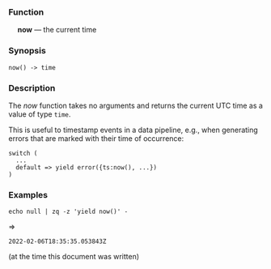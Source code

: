 ### Function

&emsp; **now** &mdash; the current time

### Synopsis

```
now() -> time
```

### Description

The _now_ function takes no arguments and returns the current UTC time as a value of type `time`.

This is useful to timestamp events in a data pipeline, e.g.,
when generating errors that are marked with their time of occurrence:
```
switch (
  ...
  default => yield error({ts:now(), ...})
)
```

### Examples

```
echo null | zq -z 'yield now()' -
```
=>
```
2022-02-06T18:35:35.053843Z
```
(at the time this document was written)
